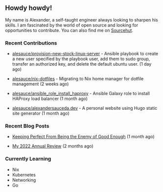 ## Howdy howdy!

My name is Alexander, a self-taught engineer always looking to sharpen his skills. I am fascinated by the world of open source and looking for opportunities to contribute. You can also find me on [Sourcehut](https://sr.ht/~crow-magnon/).

### Recent Contributions

- [alesauce/provision-new-stock-linux-server](https://github.com/alesauce/provision-new-stock-linux-server) - Ansible playbook to create a new user specified by the playbook user, add them to sudo group, transfer an authorized key, and delete the default ubuntu user.  (1 day ago)

- [alesauce/nix-dotfiles](https://github.com/alesauce/nix-dotfiles) - Migrating to Nix home manager for dotfile management (2 weeks ago)

- [alesauce/ansible_role_install_haproxy](https://github.com/alesauce/ansible_role_install_haproxy) - Ansible Galaxy role to install HAProxy load balancer (1 month ago)

- [alesauce/alexandersauceda.dev](https://github.com/alesauce/alexandersauceda.dev) - A personal website using Hugo static site generator (1 month ago)


### Recent Blog Posts

 - [Keeping Perfect From Being the Enemy of Good Enough](https://alexandersauceda.dev/posts/perfect-as-enemy/) (1 month ago)

 - [My 2022 Annual Review](https://alexandersauceda.dev/posts/annual-review/) (2 months ago)


### Currently Learning
- Nix
- Kubernetes
- Networking
- Go

